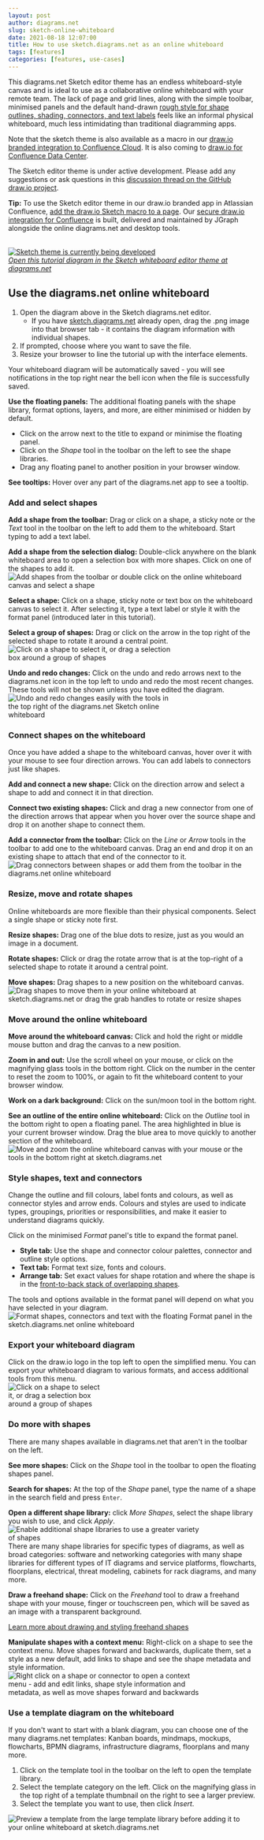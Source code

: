 ```yaml
---
layout: post
author: diagrams.net
slug: sketch-online-whiteboard
date: 2021-08-18 12:07:00
title: How to use sketch.diagrams.net as an online whiteboard
tags: [features]
categories: [features, use-cases]
---
```


This diagrams.net Sketch editor theme has an endless whiteboard-style canvas and is ideal to use as a collaborative online whiteboard with your remote team. The lack of page and grid lines, along with the simple toolbar, minimised panels and the default hand-drawn [rough style for shape outlines, shading, connectors, and text labels](/blog/rough-style.html) feels like an informal physical whiteboard, much less intimidating than traditional diagramming apps.

Note that the sketch theme is also available as a macro in our [draw.io branded integration to Confluence Cloud](https://marketplace.atlassian.com/apps/1210933/draw-io-diagrams-for-confluence?hosting=cloud&tab=overview). It is also coming to [draw.io for Confluence Data Center](https://marketplace.atlassian.com/apps/1210933/draw-io-diagrams-for-confluence?hosting=datacenter&tab=overview).

The Sketch editor theme is under active development. Please add any suggestions or ask questions in this [discussion thread on the GitHub draw.io project](https://github.com/jgraph/drawio/discussions/2056).

**Tip:** To use the Sketch editor theme in our draw.io branded app in Atlassian Confluence, [add the draw.io Sketch macro to a page](/blog/drawio-sketch-macro.html). Our [secure draw.io integration for Confluence](/blog/drawio-atlassian-cloud-fortified.html) is built, delivered and maintained by JGraph alongside the online diagrams.net and desktop tools.

<br />[<img src="/assets/img/blog/sketch-theme-tutorial.png" style="width=100%;max-width:600px;height:auto;" alt="Sketch theme is currently being developed">](https://app.diagrams.net/?splash=0&ui=sketch&title=#Uhttps%3A%2F%2Fraw.githubusercontent.com%2Fjgraph%2Fdrawio-diagrams%2Fmaster%2Fblog%2Fsketch-theme-tutorial.drawio)
<br />_[Open this tutorial diagram in the Sketch whiteboard editor theme at diagrams.net](https://app.diagrams.net/?splash=0&ui=sketch&title=#Uhttps%3A%2F%2Fraw.githubusercontent.com%2Fjgraph%2Fdrawio-diagrams%2Fmaster%2Fblog%2Fsketch-theme-tutorial.drawio)_

## Use the diagrams.net online whiteboard

1. Open the diagram above in the Sketch diagrams.net editor. 
   * If you have [sketch.diagrams.net](https://sketch.diagrams.net) already open, drag the .png image into that browser tab - it contains the diagram information with individual shapes.
2. If prompted, choose where you want to save the file.
3. Resize your browser to line the tutorial up with the interface elements.

Your whiteboard diagram will be automatically saved - you will see notifications in the top right near the bell icon when the file is successfully saved. 

**Use the floating panels:** The additional floating panels with the shape library, format options, layers, and more, are either minimised or hidden by default. 
* Click on the arrow next to the title to expand or minimise the floating panel. 
* Click on the _Shape_ tool in the toolbar on the left to see the shape libraries.
* Drag any floating panel to another position in your browser window. 

**See tooltips:** Hover over any part of the diagrams.net app to see a tooltip.

### Add and select shapes

**Add a shape from the toolbar:** Drag or click on a shape, a sticky note or the _Text_ tool in the toolbar on the left to add them to the whiteboard. Start typing to add a text label.

**Add a shape from the selection dialog:** Double-click anywhere on the blank whiteboard area to open a selection box with more shapes. Click on one of the shapes to add it.
<br /><img src="/assets/img/blog/online-whiteboard-add-shapes.gif" style="width=100%;max-width:600px;height:auto;" alt="Add shapes from the toolbar or double click on the online whiteboard canvas and select a shape">

**Select a shape:** Click on a shape, sticky note or text box on the whiteboard canvas to select it. After selecting it, type a text label or style it with the format panel (introduced later in this tutorial).

**Select a group of shapes:** Drag or click on the arrow in the top right of the selected shape to rotate it around a central point. 
<br /><img src="/assets/img/blog/online-whiteboard-select-shapes.png" style="width=100%;max-width:350px;height:auto;" alt="Click on a shape to select it, or drag a selection box around a group of shapes">

**Undo and redo changes:** Click on the undo and redo arrows next to the diagrams.net icon in the top left to undo and redo the most recent changes. These tools will not be shown unless you have edited the diagram.
<br /><img src="/assets/img/blog/online-whiteboard-undo-redo.png" style="width=100%;max-width:350px;height:auto;" alt="Undo and redo changes easily with the tools in the top right of the diagrams.net Sketch online whiteboard">

### Connect shapes on the whiteboard

Once you have added a shape to the whiteboard canvas, hover over it with your mouse to see four direction arrows. You can add labels to connectors just like shapes.

**Add and connect a new shape:** Click on the direction arrow and select a shape to add and connect it in that direction.

**Connect two existing shapes:** Click and drag a new connector from one of the direction arrows that appear when you hover over the source shape and drop it on another shape to connect them.

**Add a connector from the toolbar:** Click on the _Line_ or _Arrow_ tools in the toolbar to add one to the whiteboard canvas. Drag an end and drop it on an existing shape to attach that end of the connector to it.
<br /><img src="/assets/img/blog/online-whiteboard-add-connectors.gif" style="width=100%;max-width:600px;height:auto;" alt="Drag connectors between shapes or add them from the toolbar in the diagrams.net online whiteboard">

### Resize, move and rotate shapes

Online whiteboards are more flexible than their physical components. Select a single shape or sticky note first.

**Resize shapes:** Drag one of the blue dots to resize, just as you would an image in a document. 

**Rotate shapes:** Click or drag the rotate arrow that is at the top-right of a selected shape to rotate it around a central point.

**Move shapes:** Drag shapes to a new position on the whiteboard canvas.
<br /><img src="/assets/img/blog/online-whiteboard-resize-rotate-move-shapes.gif" style="width=100%;max-width:600px;height:auto;" alt="Drag shapes to move them in your online whiteboard at sketch.diagrams.net or drag the grab handles to rotate or resize shapes">

### Move around the online whiteboard

**Move around the whiteboard canvas:** Click and hold the right or middle mouse button and drag the canvas to a new position. 

**Zoom in and out:** Use the scroll wheel on your mouse, or click on the magnifying glass tools in the bottom right. Click on the number in the center to reset the zoom to 100%, or again to fit the whiteboard content to your browser window.

**Work on a dark background:** Click on the sun/moon tool in the bottom right. 

**See an outline of the entire online whiteboard:** Click on the _Outline_ tool in the bottom right to open a floating panel. The area highlighted in blue is your current browser window. Drag the blue area to move quickly to another section of the whiteboard. 
<br /><img src="/assets/img/blog/online-whiteboard-canvas.gif" style="width=100%;max-width:600px;height:auto;" alt="Move and zoom the online whiteboard canvas with your mouse or the tools in the bottom right at sketch.diagrams.net">

### Style shapes, text and connectors

Change the outline and fill colours, label fonts and colours, as well as connector styles and arrow ends. Colours and styles are used to indicate types, groupings, priorities or responsibilities, and make it easier to understand diagrams quickly.

Click on the minimised _Format_ panel's title to expand the format panel. 

* **Style tab:** Use the shape and connector colour palettes, connector and outline style options. 
* **Text tab:** Format text size, fonts and colours. 
* **Arrange tab:** Set exact values for shape rotation and where the shape is in the [front-to-back stack of overlapping shapes](/blog/move-shapes-forwards-backwards.html).

The tools and options available in the format panel will depend on what you have selected in your diagram. 
<br /><img src="/assets/img/blog/online-whiteboard-formatting.gif" style="width=100%;max-width:600px;height:auto;" alt="Format shapes, connectors and text with the floating Format panel in the sketch.diagrams.net online whiteboard">

### Export your whiteboard diagram

Click on the draw.io logo in the top left to open the simplified menu. You can export your whiteboard diagram to various formats, and access additional tools from this menu. 
<br /><img src="/assets/img/blog/online-whiteboard-export.png" style="width=100%;max-width:200px;height:auto;" alt="Click on a shape to select it, or drag a selection box around a group of shapes">

### Do more with shapes

There are many shapes available in diagrams.net that aren't in the toolbar on the left. 

**See more shapes:** Click on the _Shape_ tool in the toolbar to open the floating shapes panel. 

**Search for shapes:** At the top of the _Shape_ panel, type the name of a shape in the search field and press ``Enter``. 

**Open a different shape library:** click _More Shapes_, select the shape library you wish to use, and click _Apply_.
<br /><img src="/assets/img/blog/online-whiteboard-shape-libraries.png" style="width=100%;max-width:400px;height:auto;" alt="Enable additional shape libraries to use a greater variety of shapes">
<br />There are many shape libraries for specific types of diagrams, as well as broad categories: software and networking categories with many shape libraries for different types of IT diagrams and service platforms, flowcharts, floorplans, electrical, threat modeling, cabinets for rack diagrams, and many more.

**Draw a freehand shape:** Click on the _Freehand_ tool to draw a freehand shape with your mouse, finger or touchscreen pen, which will be saved as an image with a transparent background.

[Learn more about drawing and styling freehand shapes](/blog/freehand-drawing.html)

**Manipulate shapes with a context menu:** Right-click on a shape to see the context menu. Move shapes forward and backwards, duplicate them, set a style as a new default, add links to shape and see the shape metadata and style information.
<br /><img src="/assets/img/blog/online-whiteboard-context-menu.png" style="width=100%;max-width:400px;height:auto;" alt="Right click on a shape or connector to open a context menu - add and edit links, shape style information and metadata, as well as move shapes forward and backwards">

### Use a template diagram on the whiteboard

If you don't want to start with a blank diagram, you can choose one of the many diagrams.net templates: Kanban boards, mindmaps, mockups, flowcharts, BPMN diagrams, infrastructure diagrams, floorplans and many more. 

1. Click on the template tool in the toolbar on the left to open the template library. 
2. Select the template category on the left. Click on the magnifying glass in the top right of a template thumbnail on the right to see a larger preview. 
3. Select the template you want to use, then click _Insert_. 

<img src="/assets/img/blog/online-whiteboard-template-preview.png" style="width=100%;max-width:500px;height:auto;" alt="Preview a template from the large template library before adding it to your online whiteboard at sketch.diagrams.net">



